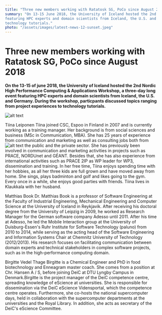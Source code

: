 ```yaml
---
title: "Three new members working with Ratatosk SG, PoCo since August 2018"
summary: "On 13-15 June 2018, the University of Iceland hosted the 2nd Nordic High Performance Computing & Applications Workshop, a three-day event
featuring HPC experts and domain scientists from Iceland, the U.S. and Germany, talking about topics ranging from project experiences to 
technology tutorials."
photo: "/assets/images/latest-news-12-sunset.jpeg"
---
```


Three new members working with Ratatosk SG, PoCo since August 2018
===========================

**On the 13-15 of june 2018, the University of Iceland hosted the 2nd Nordic High Performance Computing & Applications Workshop, a 
three-day long event featuring HPC experts and domain scientists from Iceland, the U.S. and Germany. During the workshop, particpants
discussed topics ranging from project experiences to technology tutorials.**

![alt text](https://github.com/neicnordic/neic.no/blob/gh-pages/assets/images/people/Tiina%20Leiponen.jpg "Tiina Leiponen")

Tiina Leiponen 
Tiina joined CSC, Espoo in Finland in 2007 and is currently working as a training manager. Her background is from social sciences and
business (MSc in Communication, MBA). She has 25 years of experience from communication and marketing as well as consulting jobs both from ![alt text](https://github.com/neicnordic/neic.no/blob/gh-pages/assets/images/people/Tiina%20Leiponen.jpg "Tiina Leiponen")
the public and the private sector. She has previously been involved in communication and marketing activities in projects such as PRACE,
NORDUnet and GÉANT. Besides that, she has also experience from international activities such as PRACE 2IP as WP leader for WP3, 
dissemination and training. In her free time, Tiina enjoys spending time with her hobbies, as all her three kids are full grown and have 
moved away from home. She sings, plays badminton and golf and likes going to the gym. Every once in a while, she enjoys good parties with
friends. Tiina lives in Klaukkala with her husband.

Matthias Book 
Dr. Matthias Book is a professor of Software Engineering at the Faculty of Industrial Engineering, Mechanical Engineering and Computer
Science at the University of Iceland in Reykjavik. After receiving his doctoral degree from the University of Leipzig in 2009, he worked
as Research Manager for the German software company Adesso until 2011. After his time at Adesso, he led the Mobile Interaction group at 
the University of Duisburg-Essen's Ruhr Institute for Software Technology (paluno) from 2010 to 2014, while serving as the acting head of
the Software Engineering and Information Systems Chair at Chemnitz University of Technology (2012/2013). His research focuses on 
facilitating communication between domain experts and technical stakeholders in complex software projects, such as in the high-performance
computing domain.

Birgitte Vedel Thage
Birgitte is a Chemical Engineer and PhD in food biotechnology and Enneagram master coach. She comes from a position at Chr. Hansen A / S,
before joining DeiC at DTU Lyngby Campus in Denmark.Birgitte is the project manager of the DeiC competence centre, spreading knowledge of
eScience at universities. She is responsible for dissemination via the DeiC eScience Vidensportal, which the competence centre operates.
Furthermore, she co-hosts the national supercomputer days, held in collaboration with the supercomputer departments at the universities
and the Royal Library. In addition, she acts as secretary of the DeiC's eScience Committee.

